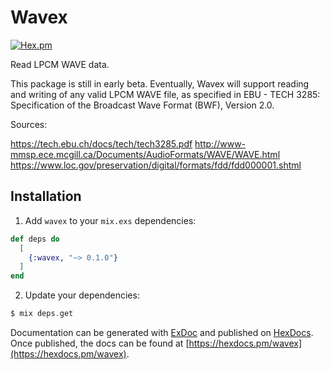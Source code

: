 # Wavex

[![Hex.pm](https://img.shields.io/hexpm/v/wavex.svg?style=flat-square)](https://hex.pm/packages/wavex)

Read LPCM WAVE data.

This package is still in early beta. Eventually, Wavex will support reading and
writing of any valid LPCM WAVE file, as specified in EBU - TECH 3285:
Specification of the Broadcast Wave Format (BWF), Version 2.0.

Sources:

https://tech.ebu.ch/docs/tech/tech3285.pdf
http://www-mmsp.ece.mcgill.ca/Documents/AudioFormats/WAVE/WAVE.html
https://www.loc.gov/preservation/digital/formats/fdd/fdd000001.shtml

## Installation

1.  Add `wavex` to your `mix.exs` dependencies:

```elixir
def deps do
  [
    {:wavex, "~> 0.1.0"}
  ]
end
```

2.  Update your dependencies:

```elixir
$ mix deps.get
```

Documentation can be generated with [ExDoc](https://github.com/elixir-lang/ex_doc)
and published on [HexDocs](https://hexdocs.pm). Once published, the docs can
be found at [https://hexdocs.pm/wavex](https://hexdocs.pm/wavex).
